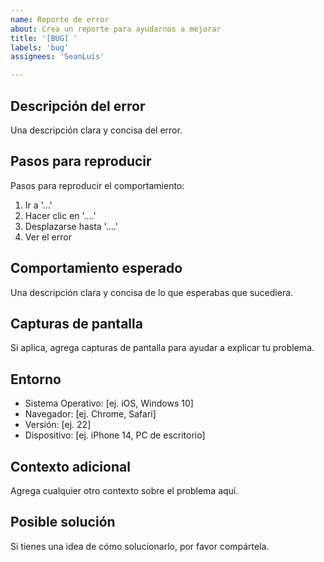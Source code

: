 ```yaml
---
name: Reporte de error
about: Crea un reporte para ayudarnos a mejorar
title: '[BUG] '
labels: 'bug'
assignees: 'SeanLuis'

---
```


## Descripción del error
Una descripción clara y concisa del error.

## Pasos para reproducir
Pasos para reproducir el comportamiento:
1. Ir a '...'
2. Hacer clic en '....'
3. Desplazarse hasta '....'
4. Ver el error

## Comportamiento esperado
Una descripción clara y concisa de lo que esperabas que sucediera.

## Capturas de pantalla
Si aplica, agrega capturas de pantalla para ayudar a explicar tu problema.

## Entorno
 - Sistema Operativo: [ej. iOS, Windows 10]
 - Navegador: [ej. Chrome, Safari]
 - Versión: [ej. 22]
 - Dispositivo: [ej. iPhone 14, PC de escritorio]

## Contexto adicional
Agrega cualquier otro contexto sobre el problema aquí.

## Posible solución
Si tienes una idea de cómo solucionarlo, por favor compártela. 